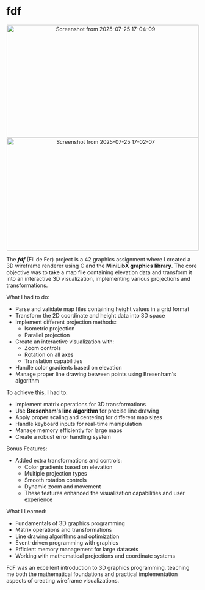 # fdf

<p align="center">
 <img width="503" height="295" alt="Screenshot from 2025-07-25 17-04-09" src="https://github.com/user-attachments/assets/b34b4129-dd65-4be5-b7a4-dae1bad7b2d3" />
 <img width="503" height="295" alt="Screenshot from 2025-07-25 17-02-07" src="https://github.com/user-attachments/assets/87a1a00f-a16a-4f2f-904e-b257ffbacf79" />
</p>

The ***fdf*** (Fil de Fer) project is a 42 graphics assignment where I created a 3D wireframe renderer using C and the **MiniLibX graphics library**. The core objective was to take a map file containing elevation data and transform it into an interactive 3D visualization, implementing various projections and transformations.

What I had to do:
* Parse and validate map files containing height values in a grid format
* Transform the 2D coordinate and height data into 3D space
* Implement different projection methods:
  * Isometric projection
  * Parallel projection
* Create an interactive visualization with:
  * Zoom controls
  * Rotation on all axes
  * Translation capabilities
* Handle color gradients based on elevation
* Manage proper line drawing between points using Bresenham's algorithm

To achieve this, I had to:
* Implement matrix operations for 3D transformations
* Use **Bresenham's line algorithm** for precise line drawing
* Apply proper scaling and centering for different map sizes
* Handle keyboard inputs for real-time manipulation
* Manage memory efficiently for large maps
* Create a robust error handling system

Bonus Features:
* Added extra transformations and controls:
  * Color gradients based on elevation
  * Multiple projection types
  * Smooth rotation controls
  * Dynamic zoom and movement
  * These features enhanced the visualization capabilities and user experience

What I Learned:
* Fundamentals of 3D graphics programming
* Matrix operations and transformations
* Line drawing algorithms and optimization
* Event-driven programming with graphics
* Efficient memory management for large datasets
* Working with mathematical projections and coordinate systems

FdF was an excellent introduction to 3D graphics programming, teaching me both the mathematical foundations and practical implementation aspects of creating wireframe visualizations.
